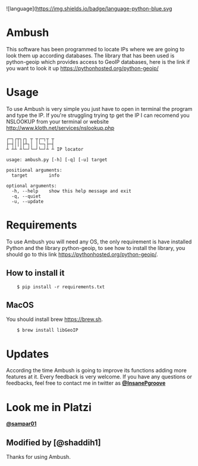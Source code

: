 ![language](https://img.shields.io/badge/language-python-blue.svg

# Ambush

This software has been programmed to locate IPs where we are going to look them up according databases.
The library that has been used is python-geoip which provides access to GeoIP databases, here is the link if you want to look it up https://pythonhosted.org/python-geoip/

# Usage

To use Ambush is very simple you just have to open in terminal the program and type the IP. If you're struggling trying tp get the IP I can recomend you NSLOOKUP from your terminal or website http://www.kloth.net/services/nslookup.php

    ┌─┐┌┬┐┌┐ ┬ ┬┌─┐┬ ┬
    ├─┤│││├┴┐│ │└─┐├─┤
    ┴ ┴┴ ┴└─┘└─┘└─┘┴ ┴ IP locator

    usage: ambush.py [-h] [-q] [-u] target

    positional arguments:
      target        info

    optional arguments:
      -h, --help    show this help message and exit
      -q, --quiet
      -u, --update


# Requirements

To use Ambush you will need any OS, the only requirement is have installed Python and the library python-geoip, to see how to install the library, you should go to this link https://pythonhosted.org/python-geoip/.

## How to install it

        $ pip install -r requirements.txt

## MacOS

You should install brew https://brew.sh.
    
        $ brew install libGeoIP

# Updates

According the time Ambush is going to improve its functions adding more features at it. Every feedback is very welcome.
If you have any questions or feedbacks, feel free to contact me in twitter as [**@InsanePgroove**](https://twitter.com/insanePgroove) 

# Look me in Platzi

[**@sampar01**](https://platzi.com/@sampar01)


## Modified by [**@shaddih1**]

Thanks for using Ambush. 
